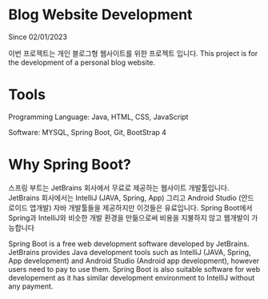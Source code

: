 # Blog Website Development
Since 02/01/2023

이번 프로젝트는 개인 블로그형 웹사이트를 위한 프로젝트 입니다.
This project is for the development of a personal blog website.

# Tools
Programming Language: Java, HTML, CSS, JavaScript 

Software: MYSQL, Spring Boot, Git, BootStrap 4

# Why Spring Boot?
스프링 부트는 JetBrains 회사에서 무료로 제공하는 웹사이트 개발툴입니다.
JetBrains 회사에서는 IntelliJ (JAVA, Spring, App) 그리고 Android Studio (안드로이드 앱개발) 자바 개발툴들을 제공하지만 이것들은 유료입니다.
Spring Boot에서 Spring과 IntelliJ와 비슷한 개발 환경을 만듦으로써 비용을 지불하지 않고 웹개발이 가능합니다

Spring Boot is a free web development software developed by JetBrains.
JetBrains provides Java development tools such as IntelliJ (JAVA, Spring, App development) and Android Studio (Android app development), however users need to pay to use them.
Spring Boot is also suitable software for web developement as it has similar development environment to IntelliJ without any payment.



